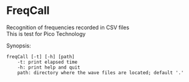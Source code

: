 # FreqCall
Recognition of frequencies recorded in CSV files<br>
This is test for Pico Technology

Synopsis:
```
freqCall [-t] [-h] [path]
	-t: print elapsed time
	-h: print help and quit
	path: directory where the wave files are located; default '.'
```
